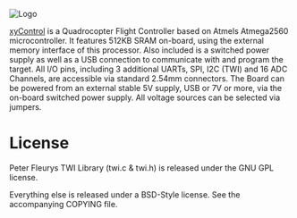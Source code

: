 ![Logo][logo]

[xyControl][gh] is a Quadrocopter Flight Controller based on Atmels Atmega2560 microcontroller.
It features 512KB SRAM on-board, using the external memory interface of this processor.
Also included is a switched power supply as well as a USB connection to communicate with and program the target.
All I/O pins, including 3 additional UARTs, SPI, I2C (TWI) and 16 ADC Channels, are accessible via standard 2.54mm connectors.
The Board can be powered from an external stable 5V supply, USB or 7V or more, via the on-board switched power supply. All voltage sources can be selected via jumpers.

# License

Peter Fleurys TWI Library (twi.c & twi.h) is released under the GNU GPL license.

Everything else is released under a BSD-Style license. See the accompanying COPYING file.

 [gh]: http://www.xythobuz.de/xycontrol/
 [logo]: http://www.xythobuz.de/xycontrol/logo.png